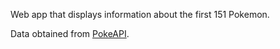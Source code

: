 Web app that displays information about the first 151 Pokemon.

Data obtained from [PokeAPI](https://pokeapi.co/).